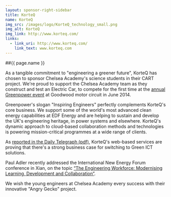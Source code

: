 ```yaml
---
layout: sponsor-right-sidebar
title: KorteQ
name: KorteQ
img_src: /images/logo/KorteQ_technology_small.png
img_alt: KorteQ
img_link: http://www.korteq.com/
links:
  - link_uri: http://www.korteq.com/
    link_text: www.korteq.com
---
```

##{{ page.name }}

As a tangible commitment to "engineering a greener future", KorteQ has chosen to sponsor Chelsea Academy's science students in their CART project. We're proud to support the Chelsea Academy team as they construct and test an Electric Car, to compete for the first time at the [annual Greenpower event](http://www.greenpower.co.uk/racing/formula24) at Goodwood motor circuit in June 2014.

Greenpower's slogan "Inspiring Engineers" perfectly complements KorteQ's core business. We support some of the world's most advanced clean energy capabilities at EDF Energy and are helping to sustain and develop the UK's engineering heritage, in power systems and elsewhere. KorteQ's dynamic approach to cloud-based collaboration methods and technologies is powering mission-critical programmes at a wide range of clients.

As [reported in the Daily Telegraph (pdf)](link), KorteQ's web-based services are proving that there's a strong business case for switching to Green ICT solutions.

Paul Adler recently addressed the International New Energy Forum conference in Xian, on the topic [“The Engineering Workforce: Modernising Learning, Development and Collaboration”](http://www.korteq.com/commercial/chinese-whispers/). 

We wish the young engineers at Chelsea Academy every success with their innovative "Angry Gecko" project.